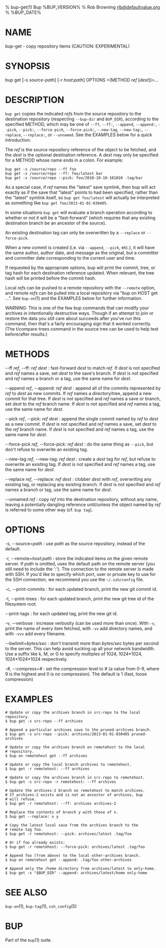 % bup-get(1) Bup %BUP_VERSION%
% Rob Browning <rlb@defaultvalue.org>
% %BUP_DATE%

# NAME

bup-get - copy repository items (CAUTION: EXPERIMENTAL)

# SYNOPSIS

bup get \[-s *source-path*\] \[-r *host*:*path*\]  OPTIONS \<(METHOD *ref* [*dest*])\>...

# DESCRIPTION

`bup get` copies the indicated *ref*s from the source repository to
the destination repository (respecting `--bup-dir` and `BUP_DIR`),
according to the specified METHOD, which may be one of `--ff`,
`--ff:`, `--append`, `--append:`, `--pick`, `--pick:`, `--force-pick`,
`--force-pick:`, `--new-tag`, `--new-tag:`, `--replace`, `--replace:`,
or `--unnamed`.  See the EXAMPLES below for a quick introduction.

The *ref* is the source repository reference of the object to be
fetched, and the *dest* is the optional destination reference.  A
*dest* may only be specified for a METHOD whose name ends in a colon.
For example:

    bup get -s /source/repo --ff foo
    bup get -s /source/repo --ff: foo/latest bar
    bup get -s /source/repo --pick: foo/2010-10-10-101010 .tag/bar

As a special case, if *ref* names the "latest" save symlink, then bup
will act exactly as if the save that "latest" points to had been
specified, rather than the "latest" symlink itself, so `bup get
foo/latest` will actually be interpreted as something like `bup get
foo/2013-01-01-030405`.

In some situations `bup get` will evaluate a branch operation
according to whether or not it will be a "fast-forward" (which
requires that any existing destination branch be an ancestor of the
source).

An existing destination tag can only be overwritten by a `--replace`
or `--force-pick`.

When a new commit is created (i.e. via `--append`, `--pick`, etc.), it
will have the same author, author date, and message as the original,
but a committer and committer date corresponding to the current user
and time.

If requested by the appropriate options, bup will print the commit,
tree, or tag hash for each destination reference updated.  When
relevant, the tree hash will be printed before the commit hash.

Local *ref*s can be pushed to a remote repository with the `--remote`
option, and remote *ref*s can be pulled into a local repository via
"bup on HOST get ...".  See `bup-on`(1) and the EXAMPLES below for
further information.

WARNING: This is one of the few bup commands that can modify your
archives in intentionally destructive ways.  Though if an attempt to
join or restore the data you still care about succeeds after you've
run this command, then that's a fairly encouraging sign that it worked
correctly.  (The t/compare-trees command in the source tree can be
used to help test before/after results.)

# METHODS

--ff *ref*, --ff: *ref* *dest*
:   fast-forward *dest* to match *ref*.  If *dest* is not specified
    and *ref* names a save, set *dest* to the save's branch.  If
    *dest* is not specified and *ref* names a branch or a tag, use the
    same name for *dest*.

--append *ref*, --append: *ref* *dest*
:   append all of the commits represented by *ref* to *dest* as new
    commits.  If *ref* names a directory/tree, append a new commit for
    that tree.  If *dest* is not specified and *ref* names a save or
    branch, set *dest* to the *ref* branch name.  If *dest* is not
    specified and *ref* names a tag, use the same name for *dest*.

--pick *ref*, --pick: *ref* *dest*
:   append the single commit named by *ref* to *dest* as a new commit.
    If *dest* is not specified and *ref* names a save, set *dest* to
    the *ref* branch name.  If *dest* is not specified and *ref* names
    a tag, use the same name for *dest*.

--force-pick *ref*, --force-pick: *ref* *dest*
:   do the same thing as `--pick`, but don't refuse to overwrite an
    existing tag.

--new-tag *ref*, --new-tag: *ref* *dest*
:   create a *dest* tag for *ref*, but refuse to overwrite an existing
    tag.  If *dest* is not specified and *ref* names a tag, use the
    same name for *dest*.

--replace *ref*, --replace: *ref* *dest*
:   clobber *dest* with *ref*, overwriting any existing tag, or
    replacing any existing branch.  If *dest* is not specified and
    *ref* names a branch or tag, use the same name for *dest*.

--unnamed *ref*
:   copy *ref* into the destination repository, without any name,
    leaving a potentially dangling reference until/unless the object
    named by *ref* is referred to some other way (cf. `bup tag`).

# OPTIONS

-s, --source=*path*
:   use *path* as the source repository, instead of the default.

-r, --remote=*host*:*path*
:   store the indicated items on the given remote server.  If *path*
    is omitted, uses the default path on the remote server (you still
    need to include the ':').  The connection to the remote server is
    made with SSH.  If you'd like to specify which port, user or
    private key to use for the SSH connection, we recommend you use
    the `~/.ssh/config` file.

-c, --print-commits
:   for each updated branch, print the new git commit id.

-t, --print-trees
:   for each updated branch, print the new git tree id of the
    filesystem root.

--print-tags
:   for each updated tag, print the new git id.

-v, --verbose
:   increase verbosity (can be used more than once).  With
    `-v`, print the name of every item fetched, with `-vv` add
    directory names, and with `-vvv` add every filename.

--bwlimit=*bytes/sec*
:   don't transmit more than *bytes/sec* bytes per second to the
    server.  This can help avoid sucking up all your network
    bandwidth.  Use a suffix like k, M, or G to specify multiples of
    1024, 1024\*1024, 1024\*1024\*1024 respectively.

-*#*, --compress=*#*
:   set the compression level to # (a value from 0-9, where
    9 is the highest and 0 is no compression).  The default
    is 1 (fast, loose compression)

# EXAMPLES

    # Update or copy the archives branch in src-repo to the local repository.
    $ bup get -s src-repo --ff archives

    # Append a particular archives save to the pruned-archives branch.
    $ bup get -s src-repo --pick: archives/2013-01-01-030405 pruned-archives

    # Update or copy the archives branch on remotehost to the local
    # repository.
    $ bup on remotehost get --ff archives

    # Update or copy the local branch archives to remotehost.
    $ bup get -r remotehost: --ff archives

    # Update or copy the archives branch in src-repo to remotehost.
    $ bup get -s src-repo -r remotehost: --ff archives

    # Update the archives-2 branch on remotehost to match archives.
    # If archives-2 exists and is not an ancestor of archives, bup
    # will refuse.
    $ bup get -r remotehost: --ff: archives archives-2

    # Replace the contents of branch y with those of x.
    $ bup get --replace: x y

    # Copy the latest local save from the archives branch to the
    # remote tag foo.
    $ bup get -r remotehost: --pick: archives/latest .tag/foo

    # Or if foo already exists:
    $ bup get -r remotehost: --force-pick: archives/latest .tag/foo

    # Append foo (from above) to the local other-archives branch.
    $ bup on remotehost get --append: .tag/foo other-archives

    # Append only the /home directory from archives/latest to only-home.
    $ bup get -s "$BUP_DIR" --append: archives/latest/home only-home

# SEE ALSO

`bup-on`(1), `bup-tag`(1), `ssh_config`(5)

# BUP

Part of the `bup`(1) suite.
